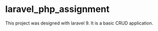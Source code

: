 # laravel_php_assignment
This project was designed with laravel 9. It is a basic CRUD application. 
